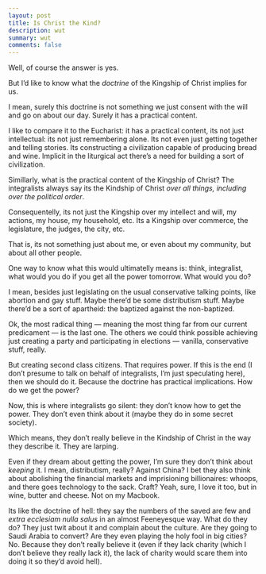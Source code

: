 ```yaml
---
layout: post
title: Is Christ the Kind?
description: wut
summary: wut
comments: false
---
```


Well, of course the answer is yes.

But I’d like to know what the *doctrine* of the Kingship of Christ implies for us.

I mean, surely this doctrine is not something we just consent with the will and go on about our day. Surely it has a practical content.

I like to compare it to the Eucharist: it has a practical content, its not just intellectual: its not just remembering alone. Its not even just getting together and telling stories. Its constructing a civilization capable of producing bread and wine. Implicit in the liturgical act there’s a need for building a sort of civilization.

Simillarly, what is the practical content of the Kingship of Christ? The integralists always say its the Kindship of Christ *over all things, including over the political order*.

Consequentelly, its not just the Kingship over my intellect and will, my actions, my house, my household, etc. Its a Kingship over commerce, the legislature, the judges, the city, etc.

That is, its not something just about me, or even about my community, but about all other people.

One way to know what this would ultimatelly means is: think, integralist, what would you do if you get all the power tomorrow. What would you do?

I mean, besides just legislating on the usual conservative talking points, like abortion and gay stuff. Maybe there’d be some distributism stuff. Maybe there’d be a sort of apartheid: the baptized against the non-baptized.

Ok, the most radical thing — meaning the most thing far from our current predicament — is the last one. The others we could think possible achieving just creating a party and participating in elections — vanilla, conservative stuff, really.

But creating second class citizens. That requires power. If this is the end (I don’t presume to talk on behalf of integralists, I’m just speculating here), then we should do it. Because the doctrine has practical implications. How do we get the power?

Now, this is where integralists go silent: they don’t know how to get the power. They don’t even think about it (maybe they do in some secret society).

Which means, they don’t really believe in the Kindship of Christ in the way they describe it. They are larping.

Even if they dream about getting the power, I’m sure they don’t think about *keeping* it. I mean, distributism, really? Against China? I bet they also think about abolishing the financial markets and imprisioning billionaires: whoops, and there goes technology to the sack. Craft? Yeah, sure, I love it too, but in wine, butter and cheese. Not on my Macbook.

Its like the doctrine of hell: they say the numbers of the saved are few and *extra ecclesiam nulla salus* in an almost Feeneyesque way. What do they do? They just twit about it and complain about the culture. Are they going to Saudi Arabia to convert? Are they even playing the holy fool in big cities? No. Because they don’t really believe it (even if they lack charity (which I don’t believe they really lack it), the lack of charity would scare them into doing it so they’d avoid hell).
